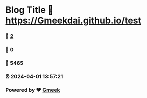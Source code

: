 # Blog Title :link: https://Gmeekdai.github.io/test 
### :page_facing_up: [2](https://Gmeekdai.github.io/test/tag.html) 
### :speech_balloon: 0 
### :hibiscus: 5465 
### :alarm_clock: 2024-04-01 13:57:21 
### Powered by :heart: [Gmeek](https://github.com/Meekdai/Gmeek)
